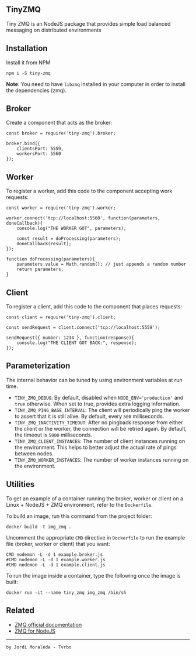 TinyZMQ
----
Tiny ZMQ is an NodeJS package that provides simple load balanced messaging on distributed environments

## Installation

Install it from NPM

	npm i -S tiny-zmq
	
**Note**: You need to have `libzmq` installed in your computer in order to install the dependencies (zmq). 


## Broker
Create a component that acts as the broker:

	const broker = require('tiny-zmq').broker;
	
	broker.bind({
		clientsPort: 5559,
		workersPort: 5560
	});

## Worker
To register a worker, add this code to the component accepting work requests:

	const worker = require('tiny-zmq').worker;
	
	worker.connect('tcp://localhost:5560', function(parameters, doneCallback){
		console.log("THE WORKER GOT", parameters);
		
		const result = doProcessing(parameters);
		doneCallback(result);
	});

	function doProcessing(parameters){
		parameters.value = Math.random(); // just appends a random number
		return parameters;
	}

## Client
To register a client, add this code to the component that places requests:

	const client = require('tiny-zmq').client;
	
	const sendRequest = client.connect('tcp://localhost:5559');

	sendRequest({ number: 1234 }, function(response){
		console.log("THE CLIENT GOT BACK:", response);
	});

## Parameterization

The internal behavior can be tuned by using environment variables at run time.

* ```TINY_ZMQ_DEBUG```: By default, disabled when ```NODE_ENV='production'``` and ```true``` otherwise. When set to true, provides extra logging information.
* ```TINY_ZMQ_PING_BASE_INTERVAL```: The client will periodically ping the worker to assert that it is still alive. By default, every ```500``` milliseconds.
* ```TINY_ZMQ_INACTIVITY_TIMEOUT```: After no pingback response from either the client or the worker, the connection will be retried again. By default, the timeout is ```5000``` milliseconds. 
* ```TINY_ZMQ_CLIENT_INSTANCES```: The number of client instances running on the environment. This helps to better adjust the actual rate of pings between nodes.
* ```TINY_ZMQ_WORKER_INSTANCES```: The number of worker instances running on the environment.

## Utilities

To get an example of a container running the broker, worker or client on a Linux + NodeJS + ZMQ environment, refer to the ```Dockerfile```.

To build an image, run this command from the project folder:

	docker build -t img_zmq .

Uncomment the appropriate ```CMD``` directive in ```Dockerfile``` to run the example file (broker, worker or client) that you want:

	CMD nodemon -L -d 1 example.broker.js
	#CMD nodemon -L -d 1 example.worker.js
	#CMD nodemon -L -d 1 example.client.js

To run the image inside a container, type the following once the image is built:

	docker run -it --name tiny_zmq img_zmq /bin/sh

## Related

* [ZMQ official documentation](http://zguide.zeromq.org/page:all)
* [ZMQ for NodeJS](https://github.com/JustinTulloss/zeromq.node)

---

```by Jordi Moraleda - Tvrbo```
